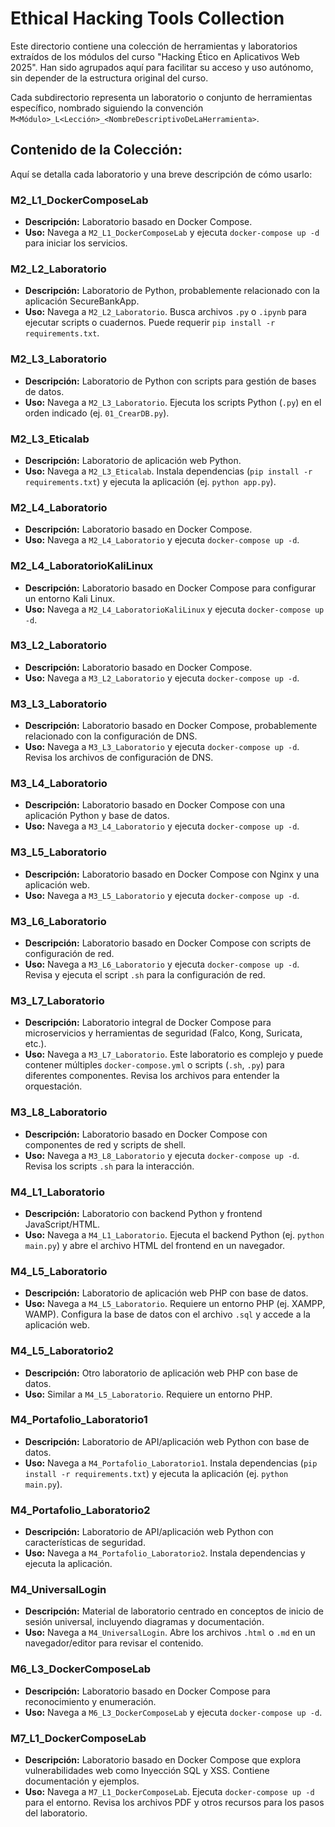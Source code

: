 # Ethical Hacking Tools Collection

Este directorio contiene una colección de herramientas y laboratorios extraídos de los módulos del curso "Hacking Ético en Aplicativos Web 2025". Han sido agrupados aquí para facilitar su acceso y uso autónomo, sin depender de la estructura original del curso.

Cada subdirectorio representa un laboratorio o conjunto de herramientas específico, nombrado siguiendo la convención `M<Módulo>_L<Lección>_<NombreDescriptivoDeLaHerramienta>`.

## Contenido de la Colección:

Aquí se detalla cada laboratorio y una breve descripción de cómo usarlo:

### M2_L1_DockerComposeLab
*   **Descripción:** Laboratorio basado en Docker Compose.
*   **Uso:** Navega a `M2_L1_DockerComposeLab` y ejecuta `docker-compose up -d` para iniciar los servicios.

### M2_L2_Laboratorio
*   **Descripción:** Laboratorio de Python, probablemente relacionado con la aplicación SecureBankApp.
*   **Uso:** Navega a `M2_L2_Laboratorio`. Busca archivos `.py` o `.ipynb` para ejecutar scripts o cuadernos. Puede requerir `pip install -r requirements.txt`.

### M2_L3_Laboratorio
*   **Descripción:** Laboratorio de Python con scripts para gestión de bases de datos.
*   **Uso:** Navega a `M2_L3_Laboratorio`. Ejecuta los scripts Python (`.py`) en el orden indicado (ej. `01_CrearDB.py`).

### M2_L3_Eticalab
*   **Descripción:** Laboratorio de aplicación web Python.
*   **Uso:** Navega a `M2_L3_Eticalab`. Instala dependencias (`pip install -r requirements.txt`) y ejecuta la aplicación (ej. `python app.py`).

### M2_L4_Laboratorio
*   **Descripción:** Laboratorio basado en Docker Compose.
*   **Uso:** Navega a `M2_L4_Laboratorio` y ejecuta `docker-compose up -d`.

### M2_L4_LaboratorioKaliLinux
*   **Descripción:** Laboratorio basado en Docker Compose para configurar un entorno Kali Linux.
*   **Uso:** Navega a `M2_L4_LaboratorioKaliLinux` y ejecuta `docker-compose up -d`.

### M3_L2_Laboratorio
*   **Descripción:** Laboratorio basado en Docker Compose.
*   **Uso:** Navega a `M3_L2_Laboratorio` y ejecuta `docker-compose up -d`.

### M3_L3_Laboratorio
*   **Descripción:** Laboratorio basado en Docker Compose, probablemente relacionado con la configuración de DNS.
*   **Uso:** Navega a `M3_L3_Laboratorio` y ejecuta `docker-compose up -d`. Revisa los archivos de configuración de DNS.

### M3_L4_Laboratorio
*   **Descripción:** Laboratorio basado en Docker Compose con una aplicación Python y base de datos.
*   **Uso:** Navega a `M3_L4_Laboratorio` y ejecuta `docker-compose up -d`.

### M3_L5_Laboratorio
*   **Descripción:** Laboratorio basado en Docker Compose con Nginx y una aplicación web.
*   **Uso:** Navega a `M3_L5_Laboratorio` y ejecuta `docker-compose up -d`.

### M3_L6_Laboratorio
*   **Descripción:** Laboratorio basado en Docker Compose con scripts de configuración de red.
*   **Uso:** Navega a `M3_L6_Laboratorio` y ejecuta `docker-compose up -d`. Revisa y ejecuta el script `.sh` para la configuración de red.

### M3_L7_Laboratorio
*   **Descripción:** Laboratorio integral de Docker Compose para microservicios y herramientas de seguridad (Falco, Kong, Suricata, etc.).
*   **Uso:** Navega a `M3_L7_Laboratorio`. Este laboratorio es complejo y puede contener múltiples `docker-compose.yml` o scripts (`.sh`, `.py`) para diferentes componentes. Revisa los archivos para entender la orquestación.

### M3_L8_Laboratorio
*   **Descripción:** Laboratorio basado en Docker Compose con componentes de red y scripts de shell.
*   **Uso:** Navega a `M3_L8_Laboratorio` y ejecuta `docker-compose up -d`. Revisa los scripts `.sh` para la interacción.

### M4_L1_Laboratorio
*   **Descripción:** Laboratorio con backend Python y frontend JavaScript/HTML.
*   **Uso:** Navega a `M4_L1_Laboratorio`. Ejecuta el backend Python (ej. `python main.py`) y abre el archivo HTML del frontend en un navegador.

### M4_L5_Laboratorio
*   **Descripción:** Laboratorio de aplicación web PHP con base de datos.
*   **Uso:** Navega a `M4_L5_Laboratorio`. Requiere un entorno PHP (ej. XAMPP, WAMP). Configura la base de datos con el archivo `.sql` y accede a la aplicación web.

### M4_L5_Laboratorio2
*   **Descripción:** Otro laboratorio de aplicación web PHP con base de datos.
*   **Uso:** Similar a `M4_L5_Laboratorio`. Requiere un entorno PHP.

### M4_Portafolio_Laboratorio1
*   **Descripción:** Laboratorio de API/aplicación web Python con base de datos.
*   **Uso:** Navega a `M4_Portafolio_Laboratorio1`. Instala dependencias (`pip install -r requirements.txt`) y ejecuta la aplicación (ej. `python main.py`).

### M4_Portafolio_Laboratorio2
*   **Descripción:** Laboratorio de API/aplicación web Python con características de seguridad.
*   **Uso:** Navega a `M4_Portafolio_Laboratorio2`. Instala dependencias y ejecuta la aplicación.

### M4_UniversalLogin
*   **Descripción:** Material de laboratorio centrado en conceptos de inicio de sesión universal, incluyendo diagramas y documentación.
*   **Uso:** Navega a `M4_UniversalLogin`. Abre los archivos `.html` o `.md` en un navegador/editor para revisar el contenido.

### M6_L3_DockerComposeLab
*   **Descripción:** Laboratorio basado en Docker Compose para reconocimiento y enumeración.
*   **Uso:** Navega a `M6_L3_DockerComposeLab` y ejecuta `docker-compose up -d`.

### M7_L1_DockerComposeLab
*   **Descripción:** Laboratorio basado en Docker Compose que explora vulnerabilidades web como Inyección SQL y XSS. Contiene documentación y ejemplos.
*   **Uso:** Navega a `M7_L1_DockerComposeLab`. Ejecuta `docker-compose up -d` para el entorno. Revisa los archivos PDF y otros recursos para los pasos del laboratorio.
